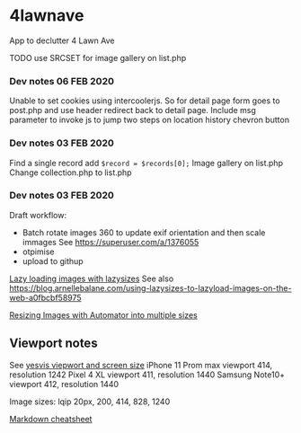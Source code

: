 # 4lawnave
 App to declutter 4 Lawn Ave

TODO
use SRCSET for image gallery on list.php


### Dev notes 06 FEB 2020
Unable to set cookies using intercoolerjs. So for detail page form goes to post.php and use header redirect back to detail page. Include msg parameter to invoke js to jump two steps on location history chevron button
### Dev notes 03 FEB 2020
Find a single record add ```$record = $records[0];```
Image gallery on list.php 
Change collection.php to list.php

### Dev notes 03 FEB 2020
Draft workflow:
* Batch rotate images 360 to update exif orientation  and then scale immages
See https://superuser.com/a/1376055
* otpimise
* upload to githup


[Lazy loading images with lazysizes](https://github.com/aFarkas/lazysizes)
See also https://blog.arnellebalane.com/using-lazysizes-to-lazyload-images-on-the-web-a0fbcbf58975

[Resizing Images with Automator into multiple sizes](https://apple.stackexchange.com/questions/70491/resizing-images-with-automator-into-multiple-sizes)

## Viewport notes
See [yesvis viepwort and screen size](https://yesviz.com/iphones.php)
iPhone 11 Prom max viewport 414, resolution 1242
Pixel 4	XL viewport 411, resolution 1440
Samsung Note10+ viewport 412, resolution 1440

Image sizes: lqip 20px, 200, 414, 828, 1240


[Markdown cheatsheet](https://guides.github.com/pdfs/markdown-cheatsheet-online.pdf)